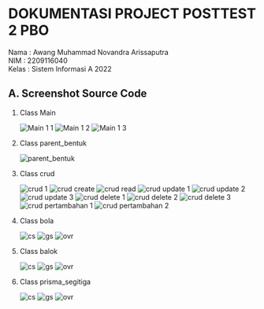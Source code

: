 <h1>DOKUMENTASI PROJECT POSTTEST 2 PBO</h1>

<P>Nama : Awang Muhammad Novandra Arissaputra <br>NIM : 2209116040 <br>Kelas : Sistem Informasi A 2022</P>

<h2>A. Screenshot Source Code</h2>

<ol>
  <li>Class Main</li>

  ![Main 1 1](https://github.com/Novandra7/posttest2-PBO/assets/122107967/14ba2cf8-6ecc-4963-8222-977a73257d1a)
  ![Main 1 2](https://github.com/Novandra7/posttest2-PBO/assets/122107967/ea9330d5-a479-448b-bbee-2baee63c1237)
  ![Main 1 3](https://github.com/Novandra7/posttest2-PBO/assets/122107967/59d9f1cb-4383-4fb7-9117-6507f5b82b19)

  <li>Class parent_bentuk</li>
  
  ![parent_bentuk](https://github.com/Novandra7/posttest2-PBO/assets/122107967/1b909420-97ca-45a2-8062-896bd70fab3b)

  <li>Class crud</li>
  
  ![crud 1](https://github.com/Novandra7/posttest2-PBO/assets/122107967/ca8e5cae-31b7-4a07-b4c5-72898ba44901)
  ![crud create](https://github.com/Novandra7/posttest2-PBO/assets/122107967/44793255-8344-4c78-b48f-d9eceb5c1cfa)
  ![crud read](https://github.com/Novandra7/posttest2-PBO/assets/122107967/325f80c4-76be-4de9-8983-06cd37c719db)
  ![crud update 1](https://github.com/Novandra7/posttest2-PBO/assets/122107967/b59e0644-3ff3-4454-88ba-db4b5a348c29)
  ![crud update 2](https://github.com/Novandra7/posttest2-PBO/assets/122107967/6bb099d9-0847-4643-a51f-7ffb554d63db)
  ![crud update 3](https://github.com/Novandra7/posttest2-PBO/assets/122107967/29460df7-ac05-49e2-81cf-dde32bcb9806)
  ![crud delete 1](https://github.com/Novandra7/posttest2-PBO/assets/122107967/484341f6-063b-4350-b8f4-65c172663fd6)
  ![crud delete 2](https://github.com/Novandra7/posttest2-PBO/assets/122107967/27856e21-4c7d-404f-ac8c-d86dfc23865f)
  ![crud delete 3](https://github.com/Novandra7/posttest2-PBO/assets/122107967/a4bcdde5-6f78-44c3-8d64-8799fb724923)
  ![crud pertambahan 1](https://github.com/Novandra7/posttest2-PBO/assets/122107967/303d13bc-97c6-4d4f-b0bc-dcef642eb7fe)
  ![crud pertambahan 2](https://github.com/Novandra7/posttest2-PBO/assets/122107967/81d57c24-4f2b-4c2d-ae51-87659a2132da)

  <li>Class bola</li>
  
  ![cs](https://github.com/Novandra7/posttest2-PBO/assets/122107967/c7e90b58-2d32-4204-a74f-306794800df1)
  ![gs](https://github.com/Novandra7/posttest2-PBO/assets/122107967/911953fb-631e-4ecd-abb3-65d2a309b605)
  ![ovr](https://github.com/Novandra7/posttest2-PBO/assets/122107967/b7dbd36a-7730-4aea-8f4f-fc5022638a26)

  <li>Class balok</li>

  ![cs](https://github.com/Novandra7/posttest2-PBO/assets/122107967/88698a71-f5c2-4c02-939c-b021d549cab0)
  ![gs](https://github.com/Novandra7/posttest2-PBO/assets/122107967/6e4d38cc-84e6-4509-8de4-f70407d8fc4d)
  ![ovr](https://github.com/Novandra7/posttest2-PBO/assets/122107967/a973bc1c-7c2a-4cbd-84c8-f6736bc3f7eb)

  <li>Class prisma_segitiga</li>
  
  ![cs](https://github.com/Novandra7/posttest2-PBO/assets/122107967/24935b50-3a8c-466e-9b4d-7f951b1252c0)
  ![gs](https://github.com/Novandra7/posttest2-PBO/assets/122107967/4b1e8749-72e0-4843-94ba-5d55c97d3973)
  ![ovr](https://github.com/Novandra7/posttest2-PBO/assets/122107967/31bab10e-e669-484d-bb71-84fd25903826)
</ol>
